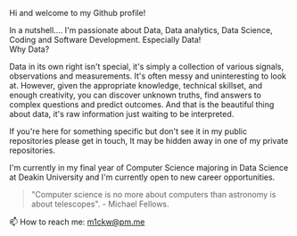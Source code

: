 Hi and welcome to my Github profile! 

In a nutshell.... I'm passionate about Data, Data analytics, Data Science, Coding and Software Development. 
Especially Data! <br>
Why Data? <br>

Data in its own right isn't special, it's simply a collection of various signals, observations and measurements. It's often messy and uninteresting to look at. However, given the appropriate knowledge, technical skillset, and enough creativity, you can discover unknown truths, find answers to complex questions and predict outcomes. And that is the beautiful thing about data, it's raw information just waiting to be interpreted. 
      
If you're here for something specific but don't see it in my public repositories please get in touch, It may be hidden away in one of my private repositories.  

I'm currently in my final year of Computer Science majoring in Data Science at Deakin University and I'm currently open to new career opportunities. 
<blockquote>"Computer science is no more about computers than astronomy is about telescopes". - Michael Fellows.
</blockquote> 

📫 How to reach me: m1ckw@pm.me

<!---
m1ckw/m1ckw is a ✨ special ✨ repository because its `README.md` (this file) appears on your GitHub profile.
You can click the Preview link to take a look at your changes.
--->
